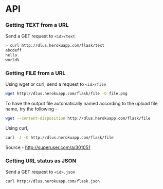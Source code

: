 # API

### Getting TEXT from a URL

Send a GET request to `<id>/text`

```sh
> curl http://dlus.herokuapp.com/flask/text
abcdeff
hello
world%
```

### Getting FILE from a URL

Using wget or curl, send a request to `<id>/file`

```sh
wget http://dlus.herokuapp.com/flask/file -O file.png
```

To have the output file automatically named according to the upload file name, try the following -

```sh
wget --content-disposition http://dlus.herokuapp.com/flask/file
```

Using curl,

```sh
curl -J -O http://dlus.herokuapp.com/flask/file
```

Source - http://superuser.com/a/301051


### Getting URL status as JSON

Send a GET request to `<id>.json`

```sh
curl http://dlus.herokuapp.com/flask.json
```
